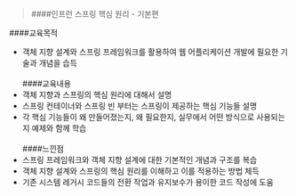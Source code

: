> ####인프런 스프링 핵심 원리 - 기본편

####교육목적 
- 객체 지향 설계와 스프링 프레임워크를 활용하여 웹 어플리케이션 개발에 필요한 기술과 개념을 습득
  <br> <br>
####교육내용
- 객체 지향과 스프링의 핵심 원리에 대해서 설명
- 스프링 컨테이너와 스프링 빈 부터는 스프링이 제공하는 핵심 기능들 설명
- 각 핵심 기능들이 왜 만들어졌는지, 왜 필요한지, 실무에서 어떤 방식으로 사용되는지 예제와 함께 학습 
<br> <br>
####느낀점
- 스프링 프레임워크와 객체 지향 설계에 대한 기본적인 개념과 구조를 복습 
- 객체 지향 설계와 스프링의 핵심 원리를 이해하고 이를 적용하는 방법 체득
- 기존 시스템 레거시 코드들의 전환 작업과 유지보수가 용이한 코드 작성에 도움
